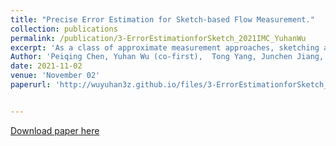 ```yaml
---
title: "Precise Error Estimation for Sketch-based Flow Measurement."
collection: publications
permalink: /publication/3-ErrorEstimationforSketch_2021IMC_YuhanWu
excerpt: 'As a class of approximate measurement approaches, sketching algorithms have significantly improved the estimation of network flow information using limited resources. While these algorithms enjoy sound error-bound analysis under worst-case scenarios, their actual errors can vary significantly with the incoming flow distribution, making their traditional error bounds too “loose” to be useful in practice. In this paper, we propose a simple yet rigorous error estimation method to more precisely analyze the errors for posterior sketch queries by leveraging the knowledge from the sketch counters. This approach will enable network operators to understand how accurate the current measurements are and make appropriate decisions accordingly (e.g., identify potential heavy users or answer “what-if” questions to better provision resources). Theoretical analysis and trace-driven experiments show that our estimated bounds on sketch errors are much tighter than previous ones and match the actual error bounds in most cases.'
Author: 'Peiqing Chen, Yuhan Wu (co-first),  Tong Yang, Junchen Jiang, Zaoxing Liu.'
date: 2021-11-02
venue: 'November 02'
paperurl: 'http://wuyuhan3z.github.io/files/3-ErrorEstimationforSketch_2021IMC_YuhanWu.pdf'


---
```


<!-- citation: 'Your Name, You. (2009). &quot;Paper Title Number 1.&quot; <i>Journal 1</i>. 1(1).' -->

<!-- This paper is about the number 1. The number 2 is left for future work. -->

[Download paper here](http://academicpages.github.io/files/3-ErrorEstimationforSketch_2021IMC_YuhanWu.pdf)

<!-- Recommended citation: Your Name, You. (2009). "Paper Title Number 1." <i>Journal 1</i>. 1(1). -->
